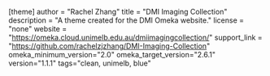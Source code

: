 [theme]
author = "Rachel Zhang"
title = "DMI Imaging Collection"
description = "A theme created for the DMI Omeka website."
license = "none"
website = "https://omeka.cloud.unimelb.edu.au/dmiimagingcollection/"
support_link = "https://github.com/rachelzjzhang/DMI-Imaging-Collection"
omeka_minimum_version="2.0"
omeka_target_version="2.6.1"
version="1.1.1"
tags="clean, unimelb, blue"
